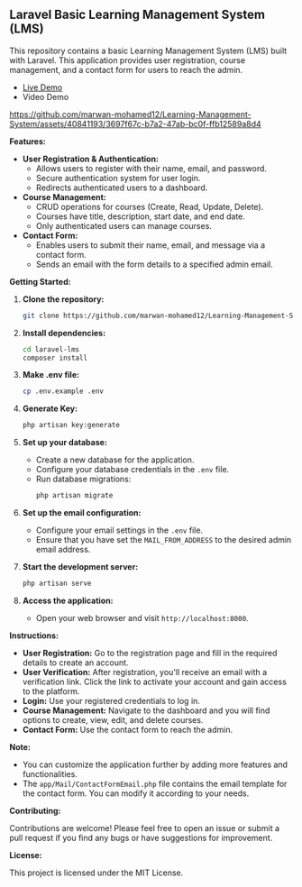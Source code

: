 ## Laravel Basic Learning Management System (LMS)

This repository contains a basic Learning Management System (LMS) built with Laravel. This application provides user registration, course management, and a contact form for users to reach the admin.

- [Live Demo](https://learning-management-system-production.up.railway.app/)
- Video Demo

https://github.com/marwan-mohamed12/Learning-Management-System/assets/40841193/3697f67c-b7a2-47ab-bc0f-ffb12589a8d4

**Features:**

- **User Registration & Authentication:**
    - Allows users to register with their name, email, and password.
    - Secure authentication system for user login.
    - Redirects authenticated users to a dashboard.
- **Course Management:**
    - CRUD operations for courses (Create, Read, Update, Delete).
    - Courses have title, description, start date, and end date.
    - Only authenticated users can manage courses.
- **Contact Form:**
    - Enables users to submit their name, email, and message via a contact form.
    - Sends an email with the form details to a specified admin email.

**Getting Started:**

1. **Clone the repository:**
   ```bash
   git clone https://github.com/marwan-mohamed12/Learning-Management-System.git
   ```
2. **Install dependencies:**
   ```bash
   cd laravel-lms
   composer install
   ```
3. **Make .env file:**
   ```bash
   cp .env.example .env
   ```
   
4. **Generate Key:**
   ```bash
   php artisan key:generate
   ```
   
5. **Set up your database:**
   - Create a new database for the application.
   - Configure your database credentials in the `.env` file.
   - Run database migrations:
     ```bash
     php artisan migrate
     ```
6. **Set up the email configuration:**
   - Configure your email settings in the `.env` file.
   - Ensure that you have set the `MAIL_FROM_ADDRESS` to the desired admin email address.
     
7. **Start the development server:**
   ```bash
   php artisan serve
   ```
8. **Access the application:**
   - Open your web browser and visit `http://localhost:8000`.

**Instructions:**

- **User Registration:** Go to the registration page and fill in the required details to create an account.
- **User Verification:** After registration, you'll receive an email with a verification link. Click the link to activate your account and gain access to the platform.
- **Login:** Use your registered credentials to log in.
- **Course Management:** Navigate to the dashboard and you will find options to create, view, edit, and delete courses.
- **Contact Form:** Use the contact form to reach the admin.

**Note:**

- You can customize the application further by adding more features and functionalities.
- The `app/Mail/ContactFormEmail.php` file contains the email template for the contact form. You can modify it according to your needs.

**Contributing:**

Contributions are welcome! Please feel free to open an issue or submit a pull request if you find any bugs or have suggestions for improvement.

**License:**

This project is licensed under the MIT License.
